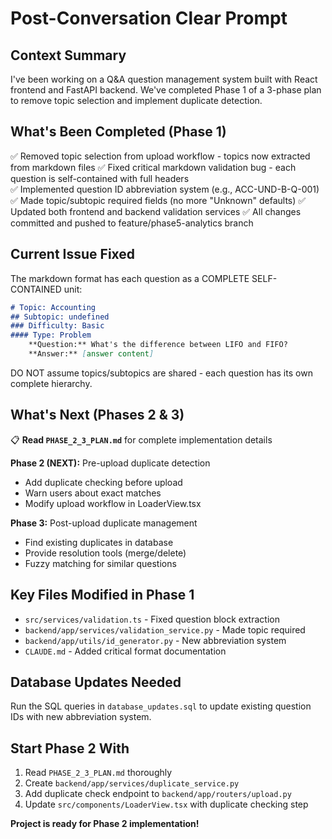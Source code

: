 # Post-Conversation Clear Prompt

## Context Summary
I've been working on a Q&A question management system built with React frontend and FastAPI backend. We've completed Phase 1 of a 3-phase plan to remove topic selection and implement duplicate detection.

## What's Been Completed (Phase 1)
✅ Removed topic selection from upload workflow - topics now extracted from markdown files
✅ Fixed critical markdown validation bug - each question is self-contained with full headers  
✅ Implemented question ID abbreviation system (e.g., ACC-UND-B-Q-001)
✅ Made topic/subtopic required fields (no more "Unknown" defaults)
✅ Updated both frontend and backend validation services
✅ All changes committed and pushed to feature/phase5-analytics branch

## Current Issue Fixed
The markdown format has each question as a COMPLETE SELF-CONTAINED unit:
```markdown
# Topic: Accounting
## Subtopic: undefined  
### Difficulty: Basic
#### Type: Problem
    **Question:** What's the difference between LIFO and FIFO?
    **Answer:** [answer content]
```
DO NOT assume topics/subtopics are shared - each question has its own complete hierarchy.

## What's Next (Phases 2 & 3)
📋 **Read `PHASE_2_3_PLAN.md`** for complete implementation details

**Phase 2 (NEXT):** Pre-upload duplicate detection
- Add duplicate checking before upload
- Warn users about exact matches
- Modify upload workflow in LoaderView.tsx

**Phase 3:** Post-upload duplicate management 
- Find existing duplicates in database
- Provide resolution tools (merge/delete)
- Fuzzy matching for similar questions

## Key Files Modified in Phase 1
- `src/services/validation.ts` - Fixed question block extraction
- `backend/app/services/validation_service.py` - Made topic required
- `backend/app/utils/id_generator.py` - New abbreviation system
- `CLAUDE.md` - Added critical format documentation

## Database Updates Needed
Run the SQL queries in `database_updates.sql` to update existing question IDs with new abbreviation system.

## Start Phase 2 With
1. Read `PHASE_2_3_PLAN.md` thoroughly
2. Create `backend/app/services/duplicate_service.py` 
3. Add duplicate check endpoint to `backend/app/routers/upload.py`
4. Update `src/components/LoaderView.tsx` with duplicate checking step

**Project is ready for Phase 2 implementation!**